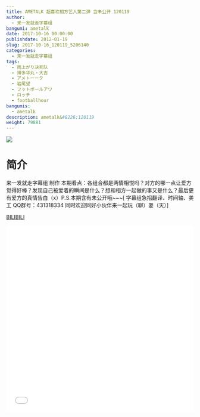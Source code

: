 ```yaml
---
title: AMETALK 超喜欢相方艺人第二弹 含未公开 120119
author: 
  - 来一发就走字幕组
bangumi: ametalk
date: 2017-10-16 00:00:00
publishdate: 2012-01-19
slug: 2017-10-16_120119_5206140
categories: 
  - 来一发就走字幕组
tags: 
  - 雨上がり决死队
  - 博多华丸・大吉
  - アメトーーク
  - 岩尾望
  - フットボールアワ
  - ロッチ
  - footballhour
bangumis: 
  - ametalk
description: ametalk&#8226;120119
weight: 79881
---
```


![](https://i.imgur.com/r7nVRVC.jpg)

# 简介  
来一发就走字幕组 制作 本期看点：各组合都是两情相悦吗？对方的哪一点让爱方觉得好棒？发现自己被爱着的瞬间是什么？想和相方一起做的事又是什么？最后更有爱方的真情告白（x）P.S.本期含有未公开哦~~~[ 字幕组急招翻译、时间轴、美工   QQ群号：431318334 同时欢迎同好小伙伴来一起玩（聊）耍（天）]

  [BILIBILI](https://www.bilibili.com/video/av5206140/)


  <iframe src="//www.bilibili.com/html/html5player.html?cid=8461704&aid=5206140" width="100%" height="500" frameborder="0" allowfullscreen="allowfullscreen"></iframe>
